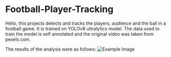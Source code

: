 # Football-Player-Tracking

Hello, this projects detects and tracks the players, audience and the ball in a football game. It is trained on YOLOv8 ultralytics model. The data used to train the model is self annotated and the original video was taken from pexels.com. 

The results of the analysis were as follows: 
![Example Image](output_images.png)
